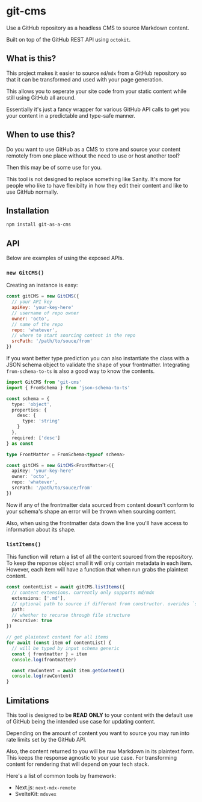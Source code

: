# git-cms

Use a GitHub repository as a headless CMS to source Markdown content.

Built on top of the GitHub REST API using `octokit`.
 
## What is this?

This project makes it easier to source `md`/`mdx` from a GitHub repository so that it can be transformed and used with your page generation.

This allows you to seperate your site code from your static content while still using GitHub all around.

Essentially it's just a fancy wrapper for various GitHub API calls to get you your content in a predictable and type-safe manner.

## When to use this?

Do you want to use GitHub as a CMS to store and source your content remotely from one place without the need to use or host another tool?

Then this may be of some use for you.

This tool is not designed to replace something like Sanity. It's more for people who like to have flexibilty in how they edit their content and like to use GitHub normally.

## Installation

```bash
npm install git-as-a-cms
```

## API

Below are examples of using the exposed APIs.

### `new GitCMS()`

Creating an instance is easy:

```js
const gitCMS = new GitCMS({
  // your API key
  apiKey: 'your-key-here'
  // username of repo owner
  owner: 'octo',
  // name of the repo
  repo: 'whatever',
  // where to start sourcing content in the repo
  srcPath: '/path/to/souce/from'
})
```

If you want better type prediction you can also instantiate the class with a JSON schema object to validate the shape of your frontmatter. Integrating `from-schema-to-ts` is also a good way to know the contents.

```ts
import GitCMS from 'git-cms'
import { FromSchema } from 'json-schema-to-ts'

const schema = {
  type: 'object',
  properties: {
    desc: {
      type: 'string'
    }
  },
  required: ['desc']
} as const

type FrontMatter = FromSchema<typeof schema>

const gitCMS = new GitCMS<FrontMatter>({
  apiKey: 'your-key-here'
  owner: 'octo',
  repo: 'whatever',
  srcPath: '/path/to/souce/from'
})
```

Now if any of the frontmatter data sourced from content doesn't conform to your schema's shape an error will be thrown when sourcing content. 

Also, when using the frontmatter data down the line you'll have access to information about its shape.

### `listItems()`

This function will return a list of all the content sourced from the repository. To keep the reponse object small it will only contain metadata in each item. However, each item will have a function that when run grabs the plaintext content.

```ts
const contentList = await gitCMS.listItems({
  // content extensions. currently only supports md/mdx
  extensions: ['.md'],
  // optional path to source if different from constructor. overides `srcPath`
  path: 
  // whether to recurse through file structure
  recursive: true
})

// get plaintext content for all items
for await (const item of contentList) {
  // will be typed by input schema generic
  const { frontmatter } = item
  console.log(frontmatter)

  const rawContent = await item.getContent()
  console.log(rawContent)
}
```

## Limitations

This tool is designed to be **READ ONLY** to your content with the default use of GitHub being the intended use case for updating content.

Depending on the amount of content you want to source you may run into rate limits set by the GitHub API.

Also, the content returned to you will be raw Markdown in its plaintext form. This keeps the response agnostic to your use case. For transforming content for rendering that will depend on your tech stack. 

Here's a list of common tools by framework:

- Next.js: `next-mdx-remote`
- SvelteKit: `mdsvex`
